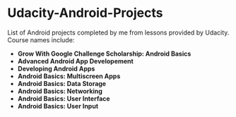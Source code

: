 # Udacity-Android-Projects
List of Android projects completed by me from lessons provided by Udacity. Course names include:
  - **Grow With Google Challenge Scholarship: Android Basics**
  - **Advanced Android App Developement**
  - **Developing Android Apps**
  - **Android Basics: Multiscreen Apps**
  - **Android Basics: Data Storage**
  - **Android Basics: Networking**
  - **Android Basics: User Interface**
  - **Android Basics: User Input**
